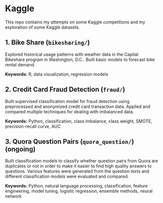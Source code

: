 # Kaggle  
This repo contains my attempts on some Kaggle competitions and my exploration of some Kaggle datasets. 

## 1. Bike Share (`bikesharing/`) 

Explored historical usage patterns with weather data in the Capital Bikeshare program in Washington, D.C.. Built basic models to forecast bike rental demand. 

**Keywords:** R, data visualization, regression models   

## 2. Credit Card Fraud Detection (`fraud/`)

Built supervised classification model for fraud detection using preprocessed and anonymized credit card transaction data. Applied and compared multiple techniques for dealing with imbalanced data. 

**Keywords:** Python, classification, class imbalance, class weight, SMOTE, precision-recall curve, AUC  


## 3. Quora Question Pairs (`quora_question/`) (ongoing)

Built classification models to classify whether question pairs from Quora are duplicates or not in order to make it easier to find high quality answers to questions. Various features were generated from the question texts and different classification models were evaluated and compared. 

**Keywords:** Python, natural language processing, classification, feature engineering, model tuning, logistic regression, ensemble methods, neural network 


